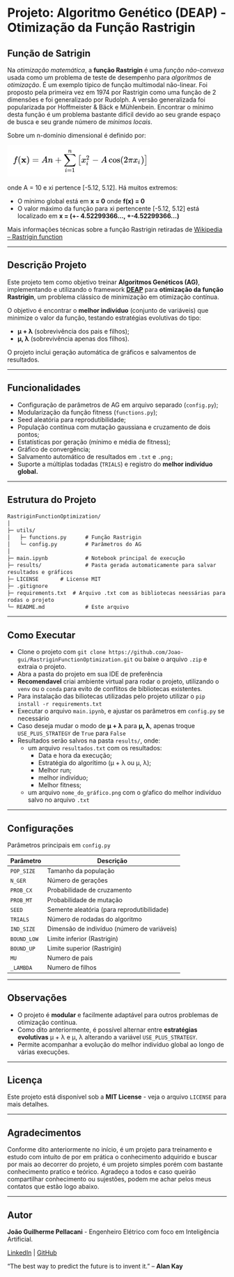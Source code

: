 # Projeto: Algoritmo Genético (DEAP) - Otimização da Função Rastrigin

## Função de Satrigin

Na *otimização matemática*, a **função Rastrigin** é uma *função não-convexa* usada como um problema de teste de desempenho para *algoritmos* de *otimização*. É um exemplo típico de função multimodal não-linear. Foi proposto pela primeira vez em 1974 por Rastrigin como uma função de 2 dimensões e foi generalizado por Rudolph.  A versão generalizada foi popularizada por Hoffmeister & Bäck e Mühlenbein. Encontrar o mínimo desta função é um problema bastante difícil devido ao seu grande espaço de busca e seu grande número de *mínimos locais*.

Sobre um n-domínio dimensional é definido por:

![1761159164916](image/README/1761159164916.png)

onde A = 10 e xi pertence [-5.12, 5.12]. Há muitos extremos:

- O mínimo global está em **x = 0** onde **f(x) = 0**
- O valor máximo da função para xi pertencente [-5.12, 5.12] está localizado em **x = (+- 4.52299366..., +-4.52299366...)**

Mais informações técnicas sobre a função Rastrigin retiradas de [Wikipedia – Rastrigin function](https://en.wikipedia.org/wiki/Rastrigin_function)

---

## Descrição Projeto

Este projeto tem como objetivo treinar **Algoritmos Genéticos (AG)**, implementando e utilizando o framework **[DEAP](https://deap.readthedocs.io/en/master/)** para **otimização da função Rastrigin**, um problema clássico de minimização em otimização contínua.

O objetivo é encontrar o **melhor indivíduo** (conjunto de variáveis) que minimize o valor da função, testando estratégias evolutivas do tipo:

- **μ + λ** (sobrevivência dos pais e filhos);
- **μ, λ** (sobrevivência apenas dos filhos).

O projeto inclui geração automática de gráficos e salvamentos de resultados.

---

## Funcionalidades

- Configuração de parâmetros de AG em arquivo separado (`config.py`);
- Modularização da função fitness (`functions.py`);
- Seed aleatória para reprodutibilidade;
- População contínua com mutação gaussiana e cruzamento de dois pontos;
- Estatísticas por geração (mínimo e média de fitness);
- Gráfico de convergência;
- Salvamento automático de resultados em `.txt` e `.png;`
- Suporte a múltiplas todadas (`TRIALS`) e registro do **melhor indivíduo global.**

---

## Estrutura do Projeto

```
RastriginFunctionOptimization/
│
├─ utils/
│   ├─ functions.py      # Função Rastrigin
│   └─ config.py         # Parâmetros do AG
│
├─ main.ipynb            # Notebook principal de execução
├─ results/              # Pasta gerada automaticamente para salvar resultados e gráficos
├─ LICENSE		 # License MIT
├─ .gitignore		 
├─ requirements.txt	 # Arquivo .txt com as bibliotecas neessárias para rodas o projeto
└─ README.md             # Este arquivo
```

---

## Como Executar

- Clone o projeto com `git clone https://github.com/Joao-gui/RastriginFunctionOptimization.git` ou baixe o arquivo `.zip` e extraia o projeto.
- Abra a pasta do projeto em sua IDE de preferência
- **Recomendavel** criai ambiente virtual para rodar o projeto, utilizando o `venv` ou o `conda` para evito de conflitos de bibliotecas existentes.
- Para instalação das biliotecas utilizadas pelo projeto utilizar o `pip install -r requirements.txt`
- Executar o arquivo `main.ipynb`, e ajustar os parâmetros em `config.py` se necessário
- Caso deseja mudar o modo de **μ + λ** para **μ, λ**, apenas troque `USE_PLUS_STRATEGY` de `True` para `False`
- Resultados serão salvos na pasta `results/`, onde:
  - um arquivo `resultados.txt` com os resultados:
    - Data e hora da execução;
    - Estratégia do algorítimo (μ + λ ou μ, λ);
    - Melhor run;
    - melhor indivíduo;
    - Melhor fitness;
  - um arquivo `nome_do_gráfico.png` com o gŕafico do melhor indivíduo salvo no arquivo `.txt`

---

## Configurações

Parâmetros principais em `config.py`

| Parâmetro    | Descrição                                     |
| ------------- | ----------------------------------------------- |
| `POP_SIZE`  | Tamanho da população                          |
| `N_GER`     | Número de gerações                           |
| `PROB_CX`   | Probabilidade de cruzamento                     |
| `PROB_MT`   | Probabilidade de mutação                      |
| `SEED`      | Semente aleatória (para reprodutibilidade)     |
| `TRIALS`    | Número de rodadas do algoritmo                 |
| `IND_SIZE`  | Dimensão de indivíduo (número de variáveis) |
| `BOUND_LOW` | Limite inferior (Rastrigin)                     |
| `BOUND_UP`  | Limite superior (Rastrigin)                     |
| `MU`        | Numero de pais                                  |
| `_LAMBDA`   | Numero de filhos                                |

---

## Observações

- O projeto é **modular** e facilmente adaptável para outros problemas de otimização contínua.
- Como dito anteriormente, é possível alternar entre **estratégias evolutivas** μ + λ e μ, λ alterando a variável `USE_PLUS_STRATEGY`.
- Permite acompanhar a evolução do melhor indivíduo global ao longo de várias execuções.

---

## Licença

Este projeto está disponível sob a **MIT License** - veja o arquivo `LICENSE` para mais detalhes.

---

## Agradecimentos

Conforme dito anteriormente no início, é um projeto para treinamento e estudo com intuíto de por em prática o conhecimento adquirido e buscar por mais ao decorrer do projeto, é um projeto simples porém com bastante conhecimento pratico e teórico. Agradeço a todos e caso queirão compartilhar conhecimento ou sujestões, podem me achar pelos meus contatos que estão logo abaixo.

---

## Autor

**João Guilherme Pellacani** - Engenheiro Elétrico com foco em Inteligência Artificial.

[LinkedIn](https://www.linkedin.com/in/joao-guilherme-pellacani/) | [GitHub](https://github.com/Joao-gui)

“The best way to predict the future is to invent it.” – **Alan Kay**
